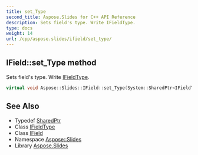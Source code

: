 ```yaml
---
title: set_Type
second_title: Aspose.Slides for C++ API Reference
description: Sets field's type. Write IFieldType.
type: docs
weight: 14
url: /cpp/aspose.slides/ifield/set_type/
---
```

## IField::set_Type method


Sets field's type. Write [IFieldType](../../ifieldtype/).

```cpp
virtual void Aspose::Slides::IField::set_Type(System::SharedPtr<IFieldType> value)=0
```

## See Also

* Typedef [SharedPtr](../../../system/sharedptr/)
* Class [IFieldType](../../ifieldtype/)
* Class [IField](../)
* Namespace [Aspose::Slides](../../)
* Library [Aspose.Slides](../../../)
